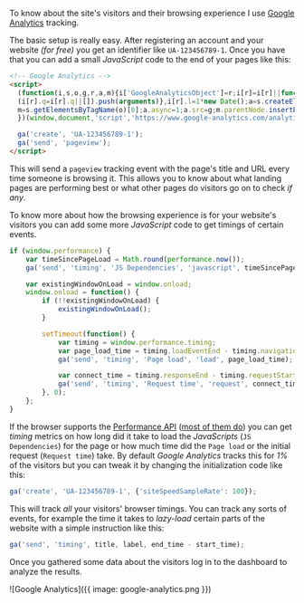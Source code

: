 To know about the site's visitors and their browsing experience I use
[Google Analytics](https://analytics.google.com/analytics/web/) tracking.

The basic setup is really easy.
After registering an account and your website *(for free)* you get
an identifier like `UA-123456789-1`.
Once you have that you can add a small *JavaScript* code to the end
of your pages like this:

```html
<!-- Google Analytics -->
<script>
  (function(i,s,o,g,r,a,m){i['GoogleAnalyticsObject']=r;i[r]=i[r]||function(){
  (i[r].q=i[r].q||[]).push(arguments)},i[r].l=1*new Date();a=s.createElement(o),
  m=s.getElementsByTagName(o)[0];a.async=1;a.src=g;m.parentNode.insertBefore(a,m)
  })(window,document,'script','https://www.google-analytics.com/analytics.js','ga');

  ga('create', 'UA-123456789-1');
  ga('send', 'pageview');
</script>
```

This will send a `pageview` tracking event with the page's title and URL
every time someone is browsing it.
This allows you to know about what landing pages are performing best or
what other pages do visitors go on to check *if any*.

To know more about how the browsing experience is for your website's visitors
you can add some more *JavaScript* code to get timings of certain events.

```javascript
if (window.performance) {
    var timeSincePageLoad = Math.round(performance.now());
    ga('send', 'timing', 'JS Dependencies', 'javascript', timeSincePageLoad);

    var existingWindowOnLoad = window.onload;
    window.onload = function() {
        if (!!existingWindowOnLoad) {
            existingWindowOnLoad();
        }

        setTimeout(function() {
            var timing = window.performance.timing;
            var page_load_time = timing.loadEventEnd - timing.navigationStart;
            ga('send', 'timing', 'Page load', 'load', page_load_time);

            var connect_time = timing.responseEnd - timing.requestStart;
            ga('send', 'timing', 'Request time', 'request', connect_time);
        }, 0);
    };
}
```

If the browser supports the 
[Performance API](https://developer.mozilla.org/en-US/docs/Web/API/Performance)
([most of them do](https://caniuse.com/#feat=user-timing))
you can get *timing* metrics on how long did it take to load the
*JavaScripts* (`JS Dependencies`) for the page or how much time did the
`Page load` or the initial request (`Request time`) take.
By default *Google Analytics* tracks this for *1%* of the visitors but you
can tweak it by changing the initialization code like this:

```javascript
ga('create', 'UA-123456789-1', {'siteSpeedSampleRate': 100});
```

This will track *all* your visitors' browser timings.
You can track any sorts of events, for example the time it takes to
*lazy-load* certain parts of the website with a simple instruction like this:

```javascript
ga('send', 'timing', title, label, end_time - start_time);
```

Once you gathered some data about the visitors log in to the dashboard
to analyze the results.

![Google Analytics]({{ image: google-analytics.png }})

